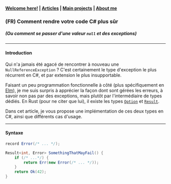 #### [Welcome here!](https://vpenando.github.io) | [Articles](https://vpenando.github.io/articles.html) | [Main projects](https://vpenando.github.io/projects.html) | [About me](https://vpenando.github.io/about.html)

### (FR) Comment rendre votre code C# plus sûr
##### (Ou comment se passer d'une valeur `null` et des exceptions)

---

#### Introduction

Qui n'a jamais été agacé de rencontrer à nouveau une `NullReferenceException` ?
C'est certainement le type d'exception le plus récurrent en C#, et par extension le plus insupportable.

Faisant un peu programmation fonctionnelle à côté (plus spécifiquement en [Elm](https://elm-lang.org/)), je me suis surpris à apprécier la façon dont sont gérées les erreurs, à savoir non pas par des exceptions, mais plutôt par l'intermédiaire de types dédiés. En Rust (pour ne citer que lui), il existe les types [`Option`](https://doc.rust-lang.org/std/option/enum.Option.html) et [`Result`](https://doc.rust-lang.org/std/result/enum.Result.html).

Dans cet article, je vous propose une implémentation de ces deux types en C#, ainsi que différents cas d'usage.

--- 

#### Syntaxe

```c#
record Error(/* ... */);

Result<int, Error> SomethingThatMayFail() {
    if (/* ...*/) {
        return Err(new Error(/* ... */));
    }
    return Ok(42);
}
```

